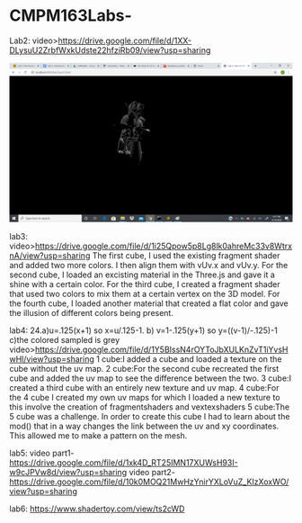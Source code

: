 # CMPM163Labs- 
Lab2:
video>https://drive.google.com/file/d/1XX-DLysuU2ZrbfWxkUdste22hfziRb09/view?usp=sharing

![](lab2/imgs/lab2.png)

lab3:
video>https://drive.google.com/file/d/1i25Qpow5p8Lg8lk0ahreMc33v8WtrxnA/view?usp=sharing
The first cube, I used the existing fragment shader and added two more colors. I then align them with vUv.x and vUv.y.
For the second cube, I loaded an excisting material in the Three.js and gave it a shine with a certain color.
For the third cube, I created a fragment shader that used two colors to mix them at a certain vertex on the 3D model.
For the fourth cube, I loaded another material that created a flat color and gave the illusion of different colors being present.

lab4:
24.a)u=.125(x+1) so x=u/.125-1. b) v=1-.125(y+1) so y=((v-1)/-.125)-1 c)the colored sampled is grey 
video>https://drive.google.com/file/d/1Y5BIssN4rOYToJbXULKnZvT1iYvsHwHl/view?usp=sharing
1 cube:I added a cube and loaded a texture on the cube without the uv map.
2 cube:For the second cube recreated the first cube and added the uv map to see the difference between the two.
3 cube:I created a third cube with an entirely new texture and uv map.
4 cube:For the 4 cube I created my own uv maps for which I loaded a new texture to this involve the creation of fragmentshaders and vextexshaders
5 cube:The 5 cube was a challenge. In order to create this cube I had to learn about the mod() that in a way changes the link between the uv and xy coordinates. This allowed me to make a pattern on the mesh.

lab5:
video part1-https://drive.google.com/file/d/1xk4D_RT25IMN17XUWsH93I-w9cJPVw8d/view?usp=sharing
video part2-https://drive.google.com/file/d/10k0MOQ21MwHzYnirYXLoVuZ_KIzXoxWO/view?usp=sharing

lab6:
https://www.shadertoy.com/view/ts2cWD
